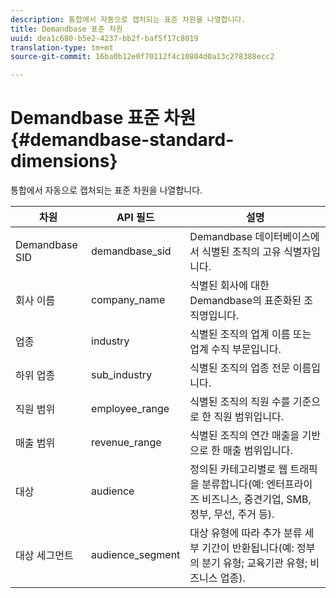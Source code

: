 ```yaml
---
description: 통합에서 자동으로 캡처되는 표준 차원을 나열합니다.
title: Demandbase 표준 차원
uuid: dea1c680-b5e2-4237-bb2f-baf5f17c8019
translation-type: tm+mt
source-git-commit: 16ba0b12e0f70112f4c10804d0a13c278388ecc2

---
```



# Demandbase 표준 차원{#demandbase-standard-dimensions}

통합에서 자동으로 캡처되는 표준 차원을 나열합니다.

| 차원 | API 필드 | 설명 |
|---|---|---|
| Demandbase SID | demandbase_sid | Demandbase 데이터베이스에서 식별된 조직의 고유 식별자입니다. |
| 회사 이름 | company_name | 식별된 회사에 대한 Demandbase의 표준화된 조직명입니다. |
| 업종 | industry | 식별된 조직의 업계 이름 또는 업계 수직 부문입니다. |
| 하위 업종 | sub_industry | 식별된 조직의 업종 전문 이름입니다. |
| 직원 범위 | employee_range | 식별된 조직의 직원 수를 기준으로 한 직원 범위입니다. |
| 매출 범위 | revenue_range | 식별된 조직의 연간 매출을 기반으로 한 매출 범위입니다. |
| 대상 | audience | 정의된 카테고리별로 웹 트래픽을 분류합니다(예: 엔터프라이즈 비즈니스, 중견기업, SMB, 정부, 무선, 주거 등). |
| 대상 세그먼트 | audience_segment | 대상 유형에 따라 추가 분류 세부 기간이 반환됩니다(예: 정부의 분기 유형; 교육기관 유형; 비즈니스 업종). |

